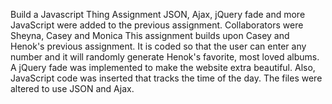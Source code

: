 Build a Javascript Thing Assignment
JSON, Ajax, jQuery fade and more JavaScript were added to the previous assignment.
Collaborators were Sheyna, Casey and Monica
This assignment builds upon Casey and Henok's previous assignment. It is coded so that the user can enter any number and it will randomly generate Henok's favorite, most loved albums. A jQuery fade was implemented to make the website extra beautiful. Also, JavaScript code was inserted that tracks the time of the day. The files were altered to use JSON and Ajax. 
